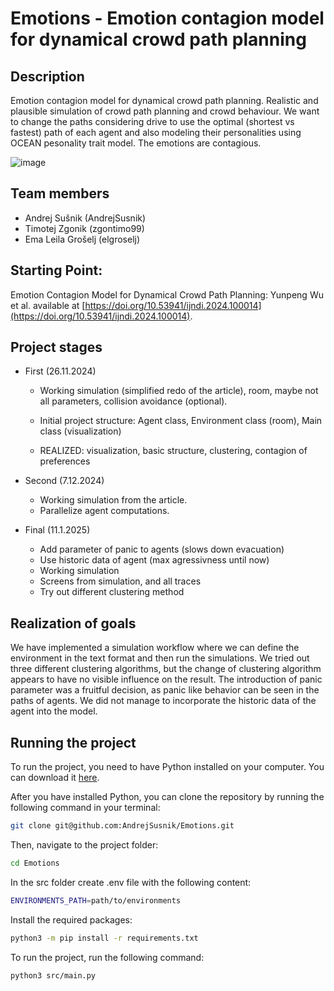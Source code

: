 # Emotions - Emotion contagion model for dynamical crowd path planning

## Description
Emotion contagion model for dynamical crowd path
planning. Realistic and plausible simulation of crowd path planning and crowd behaviour. We want to change the paths considering drive to use the optimal (shortest vs fastest) path of each agent and also modeling their personalities using OCEAN pesonality trait model. The emotions are contagious.

![image](https://github.com/user-attachments/assets/1d281391-d3cb-4baa-925e-7d3fb1d7da3d)


## Team members
* Andrej Sušnik (AndrejSusnik)
* Timotej Zgonik (zgontimo99)
* Ema Leila Grošelj (elgroselj)

  
## Starting Point:
Emotion Contagion Model for Dynamical Crowd Path Planning: Yunpeng Wu et al. available at [https://doi.org/10.53941/ijndi.2024.100014](https://doi.org/10.53941/ijndi.2024.100014).

## Project stages
* First (26.11.2024)

    - Working simulation (simplified redo of the article), room, maybe not all parameters, collision avoidance (optional).
    - Initial project structure: Agent class, Environment class (room), Main class (visualization)

    - REALIZED: visualization, basic structure, clustering, contagion of preferences




* Second (7.12.2024)

    - Working simulation from the article.
    - Parallelize agent computations.

* Final (11.1.2025)

    - Add parameter of panic to agents (slows down evacuation)
    - Use historic data of agent (max agressivness until now)
    - Working simulation
    - Screens from simulation, and all traces
    - Try out different clustering method

## Realization of goals
We have implemented a simulation workflow where we can define the environment in the text format and then run the simulations. We tried out three different clustering algorithms, but the change of clustering algorithm appears to have no visible influence on the result. The introduction of panic parameter was a fruitful decision, as panic like behavior can be seen in the paths of agents. We did not manage to incorporate the historic data of the agent into the model.


## Running the project
To run the project, you need to have Python installed on your computer. You can download it [here](https://www.python.org/downloads/).

After you have installed Python, you can clone the repository by running the following command in your terminal:
```bash
git clone git@github.com:AndrejSusnik/Emotions.git
```

Then, navigate to the project folder:
```bash
cd Emotions
```

In the src folder create .env file with the following content:
```bash
ENVIRONMENTS_PATH=path/to/environments
```


Install the required packages:
```bash
python3 -m pip install -r requirements.txt
```

To run the project, run the following command:
```bash
python3 src/main.py
```